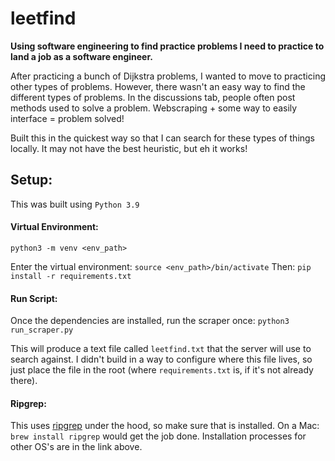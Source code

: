 # leetfind

**Using software engineering to find practice problems I need to practice to land a job as a software engineer.**


After practicing a bunch of Dijkstra problems, I wanted to move to practicing other types of problems. However, there wasn't an easy way to find the different types of problems. In the discussions tab, people often post methods used to solve a problem. Webscraping + some way to easily interface = problem solved!

Built this in the quickest way so that I can search for these types of things locally. It may not have the best heuristic, but eh it works!

## Setup:
This was built using `Python 3.9`

#### Virtual Environment:
`python3 -m venv <env_path>`

Enter the virtual environment: `source <env_path>/bin/activate`
Then: `pip install -r requirements.txt`

#### Run Script:
Once the dependencies are installed, run the scraper once:
`python3 run_scraper.py`

This will produce a text file called `leetfind.txt` that the server will use to search against. I didn't build in a way to configure where this file lives, so just place the file in the root (where `requirements.txt` is, if it's not already there).

#### Ripgrep:
This uses [ripgrep](https://github.com/BurntSushi/ripgrep) under the hood, so make sure that is installed. On a Mac: `brew install ripgrep` would get the job done. Installation processes for other OS's are in the link above.
